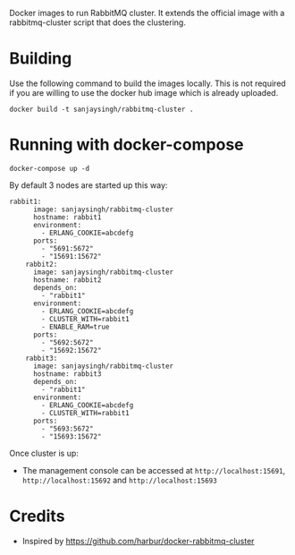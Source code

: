 Docker images to run RabbitMQ cluster. It extends the official image with a rabbitmq-cluster script that does the clustering.

# Building

Use the following command to build the images locally. This is not required if you are willing to use the docker hub image which is already uploaded.

```
docker build -t sanjaysingh/rabbitmq-cluster .
```

# Running with docker-compose

```
docker-compose up -d
```

By default 3 nodes are started up this way:

```
rabbit1:
      image: sanjaysingh/rabbitmq-cluster
      hostname: rabbit1
      environment:
        - ERLANG_COOKIE=abcdefg
      ports:
        - "5691:5672"
        - "15691:15672"
    rabbit2:
      image: sanjaysingh/rabbitmq-cluster
      hostname: rabbit2
      depends_on:
        - "rabbit1"
      environment:
        - ERLANG_COOKIE=abcdefg
        - CLUSTER_WITH=rabbit1
        - ENABLE_RAM=true
      ports:
        - "5692:5672"
        - "15692:15672"
    rabbit3:
      image: sanjaysingh/rabbitmq-cluster
      hostname: rabbit3
      depends_on:
        - "rabbit1"
      environment:
        - ERLANG_COOKIE=abcdefg
        - CLUSTER_WITH=rabbit1
      ports:
        - "5693:5672"
        - "15693:15672"
```


Once cluster is up:
* The management console can be accessed at `http://localhost:15691`, `http://localhost:15692` and `http://localhost:15693`


# Credits

* Inspired by https://github.com/harbur/docker-rabbitmq-cluster


